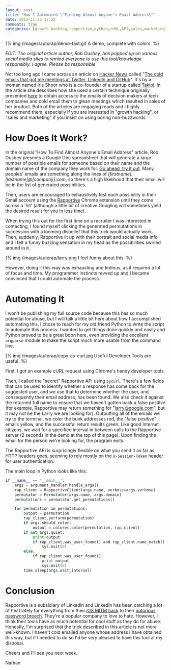 ```yaml
---
layout: post
title: "How I Automated \"Finding Almost Anyone's Email Address\""
date: 2013-11-23 17:22
comments: true
categories: [growth hacking,rapportive,python,cURL,API,sales,marketing]
---
```


{% img /images/autorap/demo-fast.gif A demo, complete with colors. %}

*EDIT:  The original article author, Rob Ousbey, has popped up on various social media sites to remind everyone to use this tool/knowledge responsibly.  I agree.  Please be responsible.*

Not too long ago I came across an article on [Hacker News](https://news.ycombinator.com) called "[The cold emails that got me meetings at Twitter, LinkedIn and GitHub](http://www.startupmoon.com/how-i-got-meetings-at-twitter-linkedin-and-github-using-cold-emails/)".  It's by a woman named Iris Shoor who is a co-founder of a startup called [Takipi](http://www.takipi.com/).  In the article she describes how she used a certain technique originally presented [here](http://www.distilled.net/blog/miscellaneous/find-almost-anybodys-email-address/) to obtain access to the emails of decision makers at tech companies and cold email them to glean meetings which resulted in sales of her product.  Both of the articles are engaging reads and I highly recommend them, especially if you are interested in "growth hacking", or "sales and marketing" if you insist on using boring non-buzzwords.

# How Does It Work?

In the original "How To Find Almost Anyone's Email Address" article, Rob Ousbey presents a Google Doc spreadsheet that will generate a large number of possible emails for someone based on their name and the domain name of the company they work for.  [Go ahead, try it out](http://bit.ly/name2email).  Many peoples' emails are something along the lines of *[firstname].[lastname]@[company].com*, so there's a high likelihood that their email will be in the list of generated possibilities.  

Then, users are encouraged to exhaustively test each possibility in their Gmail account using the [Rapportive](https://rapportive.com/) Chrome extension until they come across a 'hit' (although a little bit of creative Googling will sometimes yield the desired result for you in less time).

When trying this out for the first time on a recruiter I was interested in contacting, I found myself clicking the generated permutations in succession with a looming disbelief that this trick would actually work.  Then, suddenly, Rapportive lit up with their portrait and social media info and I felt a funny buzzing sensation in my head as the possibilities swirled around in it.  

{% img /images/autorap/larry.png I feel funny about this. %}

However, doing it this way was exhausting and tedious, as it required a lot of focus and time.  My programmer instincts revved up and I became convinced that I could automate the process.

# Automating It

I won't be publishing my full source code because this has so much potential for abuse, but I will talk a little bit here about how I accomplished automating this.  I chose to reach for my old friend Python to write the script to automate this process.  I wanted to get things done quickly and easily and Python proved to be a great boon here, even providing the excellent `argparse` module to make the script much more usable from the command line.

{% img /images/autorap/copy-as-curl.jpg Useful Developer Tools are useful. %}

First, I got an example cURL request using Chrome's handy developer tools.

Then, I called the "secret" Rapportive API using `pycurl`.  There's a few fields that can be used to identify whether a response has come back for the suggested user, and we use that to determine whether the user, and consequently their email address, has been found.  We also check it against the returned full name to ensure that we haven't gotten back a false positive (for example, Rapportive may return something for "larry@google.com", but it may not be the Larry we are looking for).  Outputting all of the emails we try to the terminal, we color the bunk addresses red, the "false positive" emails yellow, and the successful return results green.  Like good Internet citizens, we wait for a specified interval in between calls to the Rapportive server (2 seconds in the demo at the top of this page).  Upon finding the email for the person we're looking for, the program exits.

The Rapportive API is surprisingly flexible on what you send it as far as HTTP headers goes, seeming to rely mostly on the `X-Session-Token` header for user authentication.  


The main loop in Python looks like this:

```python
if __name__ == '__main__':
	args = argument_handler.handle_args()	
	rap_client = RapportiveClient(args.name, verbose=args.verbose)
	permutator = Permutator(args.name, args.domain)	
	permutations = permutator.get_permutations()

	for permutation in permutations:
		output = permutation 
		rap_client.perform(permutation)
		if args.should_color:
			output = colorer.color(permutation, rap_client)
		if not args.quiet: 
			print output 
			if rap_client.was_user_found() and rap_client.name_match():
				sys.exit(0)
		else:
			if rap_client.was_user_found():
				print output
				sys.exit(0)	
		time.sleep(args.wait_interval)
``` 

# Conclusion

Rapportive is a subsidiary of LinkedIn and LinkedIn has been catching a lot of heat lately for everything from their [iOS MITM hack](http://engineering.linkedin.com/mobile/linkedin-intro-doing-impossible-ios) to their [notorious password breach](http://blog.linkedin.com/2012/06/06/linkedin-member-passwords-compromised/).  They're a popular company to love to hate.  However, I think their tools have as much potential for cool stuff as they do for abuse.  Honestly, I'm surprised that the trick described in this article is not more well-known.  I haven't cold emailed anyone whose address I have obtained this way, but if I needed to do so I'd be very pleased to have this tool at my disposal.

Cheers and I'll see you next week.

Nathan
